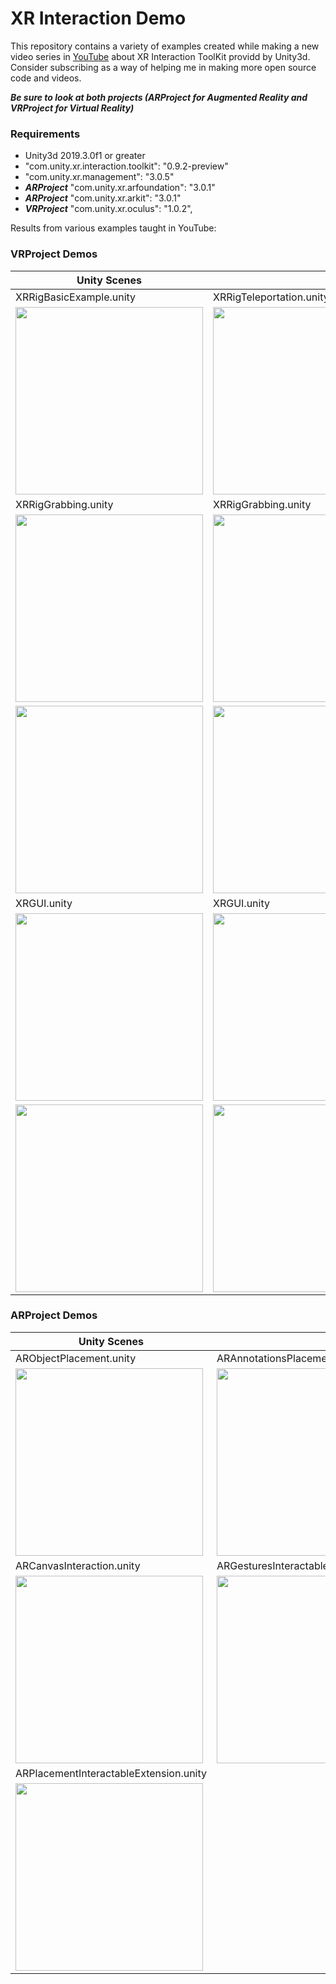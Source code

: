 # XR Interaction Demo
This repository contains a variety of examples created while making a new video series in [YouTube](https://www.youtube.com/playlist?list=PLQMQNmwN3Fvx2d7uNxMkVOs1aUV-vxrlf) about XR Interaction ToolKit providd by Unity3d. Consider subscribing as a way of helping me in making more open source code and videos.

***Be sure to look at both projects (ARProject for Augmented Reality and VRProject for Virtual Reality)***

### Requirements

* Unity3d 2019.3.0f1 or greater
* "com.unity.xr.interaction.toolkit": "0.9.2-preview"
* "com.unity.xr.management": "3.0.5"
* ***ARProject*** "com.unity.xr.arfoundation": "3.0.1"
* ***ARProject*** "com.unity.xr.arkit": "3.0.1"
* ***VRProject*** "com.unity.xr.oculus": "1.0.2",

Results from various examples taught in YouTube:

### VRProject Demos

|Unity Scenes||
|---|---|
|XRRigBasicExample.unity|XRRigTeleportation.unity|
|<img src="https://github.com/dilmerv/XRInteractionDemo/blob/master/docs/images/xrrigbasicexample.gif" width="300">|<img src="https://github.com/dilmerv/XRInteractionDemo/blob/master/docs/images/xrrigteleportation.gif" width="300">
|XRRigGrabbing.unity|XRRigGrabbing.unity|
|<img src="https://github.com/dilmerv/XRInteractionDemo/blob/master/docs/images/xrgrab_1.gif" width="300">|<img src="https://github.com/dilmerv/XRInteractionDemo/blob/master/docs/images/xrgrab_2.gif" width="300">||XRGUI.unity|XRGUI.unity|
|<img src="https://github.com/dilmerv/XRInteractionDemo/blob/master/docs/images/xrgui_1.gif" width="300">|<img src="https://github.com/dilmerv/XRInteractionDemo/blob/master/docs/images/xrgui_2.gif" width="300">|
|XRGUI.unity|XRGUI.unity|
|<img src="https://github.com/dilmerv/XRInteractionDemo/blob/master/docs/images/xrgrab_1.gif" width="300">|<img src="https://github.com/dilmerv/XRInteractionDemo/blob/master/docs/images/xrthrow_1.gif" width="300">||XRGUI.unity|XRGUI.unity|
|<img src="https://github.com/dilmerv/XRInteractionDemo/blob/master/docs/images/xrgui_1.gif" width="300">|<img src="https://github.com/dilmerv/XRInteractionDemo/blob/master/docs/images/xrthrow_2.gif" width="300">|


### ARProject Demos

|Unity Scenes||
|---|---|
|ARObjectPlacement.unity|ARAnnotationsPlacement.unity|
|<img src="https://github.com/dilmerv/XRInteractionDemo/blob/master/docs/images/arobjectplacement.gif" width="300">|<img src="https://github.com/dilmerv/XRInteractionDemo/blob/master/docs/images/arannotationsplacement.gif" width="300">|
|ARCanvasInteraction.unity|ARGesturesInteractableLog.unity|
|<img src="https://github.com/dilmerv/XRInteractionDemo/blob/master/docs/images/arcanvasinteraction.gif" width="300">|<img src="https://github.com/dilmerv/XRInteractionDemo/blob/master/docs/images/argesturesinteractablelog.gif" width="300">|
|ARPlacementInteractableExtension.unity||
|<img src="https://github.com/dilmerv/XRInteractionDemo/blob/master/docs/images/xrcustominteractable.gif" width="300">||